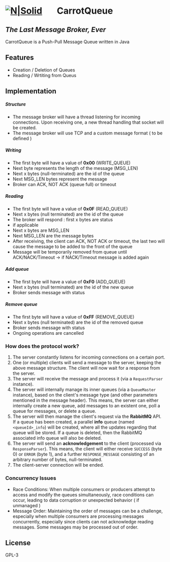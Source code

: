 #  [![N|Solid](https://cdn-icons-png.flaticon.com/32/1628/1628870.png)](https://nodesource.com/products/nsolid) &nbsp;&nbsp;&nbsp;&nbsp;&nbsp;&nbsp;CarrotQueue 
## _The Last Message Broker, Ever_ 




CarrotQueue is a Push-Pull Message Queue written in Java

## Features

- Creation / Deletion of Queues
- Reading / Wrtiting from Queus



## Implementation

##### Structure
- The message broker will have a thread listening for incoming connections. Upon receiving one, a new thread handling that socket will be created. 
- The message broker will use TCP and a custom message format ( to be defined )


##### Writing
- The first byte will have a value of **0x00** (WRITE_QUEUE)
- Next byte represents the length of the message (MSG_LEN)
- Next x bytes (null-terminated) are the id of the queue
- Next MSG_LEN bytes represent the message
- Broker can ACK, NOT ACK (queue full) or timeout

##### Reading
- The first byte will have a value of **0x0F** (READ_QUEUE)
- Next x bytes (null terminated) are the id of the queue
- The broker will respond : first x bytes are status
- if applicable
- Next x bytes are MSG_LEN
- Next MSG_LEN are the message bytes
- After receiving, the client can ACK, NOT ACK  or timeout, the last two will cause the message to be added to the front of the queue
- Message will be temporarily removed from queue until ACK/NACK/Timeout -> if NACK/Timeout message is added again

##### Add queue
- The first byte will have a value of **0xF0** (ADD_QUEUE)
- Next x bytes (null terminated) are the id of the new queue
- Broker sends message with status

##### Remove queue
- The first byte will have a value of **0xFF** (REMOVE_QUEUE)
- Next x bytes (null terminated) are the id of the removed queue
- Broker sends message with status 
- Ongoing operations are cancelled

### How does the protocol work?

1. The server constantly listens for incoming connections on a certain port.
2. One (or multiple) clients will send a message to the server, keeping the above message structure. The client will now wait for a response from the server.
3. The server will receive the message and process it (via a `RequestParser` instance).
4. The server will internally manage its inner queues (via a `QueueMaster` instance), based on the client's message type (and other parameters mentioned in the message header). This means, the server can either internally create a new queue, add messages to an existent one, poll a queue for messages, or delete a queue.
5. The server will then manage the client's request via the **RabbitMQ** API. If a queue has been created, a parallel **info** queue (named `<queueId>_info`) will be created, where all the updates regarding that queue will be stored. If a queue is deleted, then the RabbitMQ associated info queue will also be deleted.
7. The server will send an **acknowledgement** to the client (processed via `ResponseParser`). This means, the client will either receive `SUCCESS` (byte 0) or `ERROR` (byte 1), and a further `RESPONSE_MESSAGE` consisting of an arbitrary number of bytes, null-terminated.
8. The client-server connection will be ended.

### Concurrency Issues
- Race Conditions: When multiple consumers or producers attempt to access and modify the queues simultaneously, race conditions can occur, leading to data corruption or unexpected behavior ( if unmanaged ) 
- Message Order: Maintaining the order of messages can be a challenge, especially when multiple consumers are processing messages concurrently, especially since clients can not acknowledge reading messages. Some messages may be processed out of order.


## License

GPL-3
